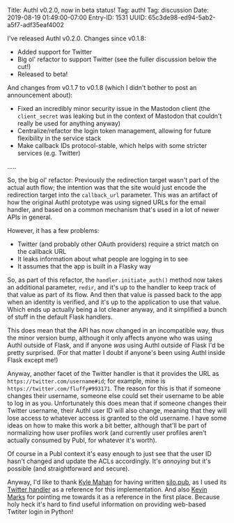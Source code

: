 Title: Authl v0.2.0, now in beta status!
Tag: authl
Tag: discussion
Date: 2019-08-19 01:49:00-07:00
Entry-ID: 1531
UUID: 65c3de98-ed94-5ab2-a5f7-adf35eaf4002

I've released Authl v0.2.0. Changes since v0.1.8:

* Added support for Twitter
* Big ol' refactor to support Twitter (see the fuller discussion below the cut!)
* Released to beta!

And changes from v0.1.7 to v0.1.8 (which I didn't bother to post an announcement about):

* Fixed an incredibly minor security issue in the Mastodon client (the `client_secret` was leaking but in the context of Mastodon that couldn't really be used for anything anyway)
* Centralize/refactor the login token management, allowing for future flexibility in the service stack
* Make callback IDs protocol-stable, which helps with some stricter services (e.g. Twitter)

.....

So, the big ol' refactor: Previously the redirection target wasn't part of the actual auth flow; the intention was that the site would just encode the redirection target into the `callback_url` parameter. This was an artifact of how the original Authl prototype was using signed URLs for the email handler, and based on a common mechanism that's used in a lot of newer APIs in general.

However, it has a few problems:

* Twitter (and probably other OAuth providers) require a strict match on the callback URL
* It leaks information about what people are logging in to see
* It assumes that the app is built in a Flasky way

So, as part of this refactor, the `handler.initiate_auth()` method now takes an additional parameter, `redir`, and it's up to the handler to keep track of that value as part of its flow. And then that value is passed back to the app when an identity is verified, and it's up to the application to use that value. Which ends up actually being a lot cleaner anyway, and it simplified a bunch of stuff in the default Flask handlers.

This does mean that the API has now changed in an incompatible way, thus the minor version bump, although it only affects anyone who was using Authl outside of Flask, and if anyone *was* using Authl outside of Flask I'd be pretty surprised. (For that matter I doubt if anyone's been using Authl inside Flask except me!)

Anyway, another facet of the Twitter handler is that it provides the URL as `https://twitter.com/username#id`; for example, mine is `https://twitter.com/fluffy#993171`. The reason for this is that if someone changes their username, someone else could set their username to be able to log in as you. Unfortunately this does mean that if someone changes their Twitter username, their Authl user ID will also change, meaning that they will lose access to whatever access is granted to the old username. I have some ideas on how to make this work a bit better, although that'll be part of normalizing how user profiles work (and currently user profiles aren't actually consumed by Publ, for whatever it's worth).

Of course in a Publ context it's easy enough to just see that the user ID hasn't changed and update the ACLs accordingly. It's *annoying* but it's possible (and straightforward and secure).

Anyway, I'd like to thank [Kyle Mahan](https://kylewm.com) for having written [silo.pub](https://github.com/kylewm/silo.pub), as I used its [Twitter handler](https://github.com/kylewm/silo.pub/blob/46aece85f8918f56ed75f1e11b544c10f70a17fc/silopub/twitter.py) as a reference for this implementation. And also [Kevin Marks](http://www.kevinmarks.com) for pointing me towards it as a reference in the first place. Because holy heck it's hard to find useful information on providing web-based Twtiter login in Python!
